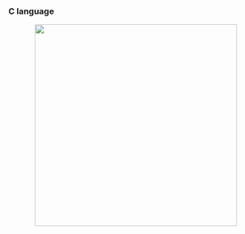 ### C language
<p align="center">
  <img src="https://upload.wikimedia.org/wikipedia/commons/thumb/3/35/The_C_Programming_Language_logo.svg/800px-The_C_Programming_Language_logo.svg.png"
 width="400px" height="400px"/></p>
